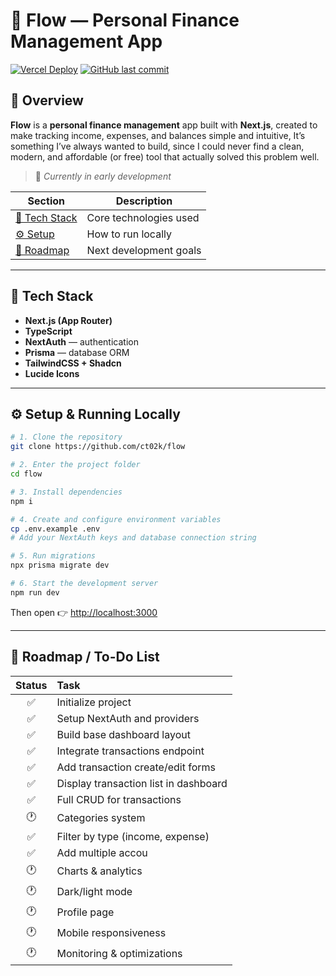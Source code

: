 # 💸 Flow — Personal Finance Management App

[![Vercel Deploy](https://img.shields.io/github/deployments/ct02k/flow/Production?label=vercel&logo=vercel)](https://flow-omega-one.vercel.app)
[![GitHub last commit](https://img.shields.io/github/last-commit/ct02k/flow)](https://github.com/ct02k/flow/commits/main)

## 📂 Overview

**Flow** is a **personal finance management** app built with **Next.js**, created to make tracking income, expenses, and balances simple and intuitive, It’s something I’ve always wanted to build, since I could never find a clean, modern, and affordable (or free) tool that actually solved this problem well.

> 🧪 _Currently in early development_

| Section                              | Description                   |
| ------------------------------------ | ----------------------------- |
| [🚀 Tech Stack](#-tech-stack)        | Core technologies used        |
| [⚙️ Setup](#-setup--running-locally) | How to run locally            |
| [🧭 Roadmap](#-roadmap--to-do-list)  | Next development goals        |

---

## 🚀 Tech Stack

- **Next.js (App Router)**
- **TypeScript**
- **NextAuth** — authentication
- **Prisma** — database ORM
- **TailwindCSS + Shadcn**
- **Lucide Icons**

---

## ⚙️ Setup & Running Locally

```bash
# 1. Clone the repository
git clone https://github.com/ct02k/flow

# 2. Enter the project folder
cd flow

# 3. Install dependencies
npm i

# 4. Create and configure environment variables
cp .env.example .env
# Add your NextAuth keys and database connection string

# 5. Run migrations
npx prisma migrate dev

# 6. Start the development server
npm run dev
```

Then open 👉 [http://localhost:3000](http://localhost:3000)

---

## 🧭 Roadmap / To-Do List

| Status | Task                                  |
| :----: | :------------------------------------ |
|   ✅   | Initialize project                    |
|   ✅   | Setup NextAuth and providers          |
|   ✅   | Build base dashboard layout           |
|   ✅   | Integrate transactions endpoint       |
|   ✅   | Add transaction create/edit forms     |
|   ✅   | Display transaction list in dashboard |
|   ✅   | Full CRUD for transactions            |
|   🕐   | Categories system                     |
|   ✅   | Filter by type (income, expense)      |
|   ✅   | Add multiple accou                    |
|   🕐   | Charts & analytics                    |
|   🕐   | Dark/light mode                       |
|   🕐   | Profile page                          |
|   🕐   | Mobile responsiveness                 |
|   🕐   | Monitoring & optimizations            |
